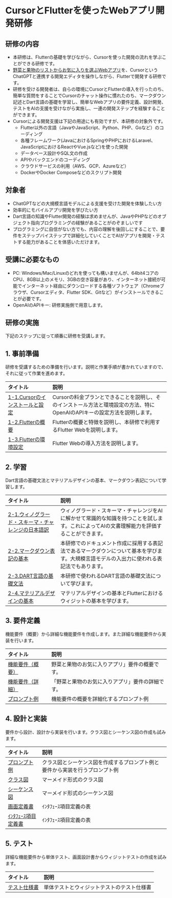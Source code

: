 # CursorとFlutterを使ったWebアプリ開発研修

## 研修の内容
- 本研修は、Flutterの基礎を学びながら、Cursorを使った開発の流れを学ぶことができる研修です。
- [野菜と果物のリストからお気に入りを選ぶWebアプリ](https://david3080.github.io/favapp/index.html)を、CursorというChatGPTと連携する開発エディタを操作しながら、Flutterで開発する研修です。
- 研修を受ける開発者は、自らの環境にCursorとFlutterの導入を行ったのち、簡単な質問をすることでCursorのチャット操作に慣れたのち、マークダウン記述とDart言語の基礎を学習し、簡単なWebアプリの要件定義、設計開発、テストをAIの支援を受けながら実施し、一連の開発ステップを経験することができます。
- Cursorによる開発支援は下記の用途にも有効ですが、本研修の対象外です。
    - Flutter以外の言語（JavaやJavaScript、Python、PHP、Goなど）のコーディング
    - 各種フレームワーク(JavaにおけるSpringやPHPにおけるLaravel、JavaScriptにおけるReactやVue.jsなど)を使った開発
    - データベース設計やSQL文の作成
    - APIやバックエンドのコーディング
    - クラウドサービスの利用（AWS、GCP、Azureなど）
    - DockerやDocker Composeなどのスクリプト開発

## 対象者
- ChatGPTなどの大規模言語モデルによる支援を受けた開発を体験したい方
- 効率的にモバイルアプリ開発を学びたい方
- Dart言語の知識やFlutter開発の経験は求めませんが、JavaやPHPなどのオブジェクト指向プログラミングの経験があることがのぞましいです
- プログラミングに自信がない方でも、内容の理解を後回しにすることで、要件をステップバイステップで詳細化していくことでAIがアプリを開発・テストする能力があることを体感いただけます。

## 受講に必要なもの
- PC: Windows/Mac/Linuxのどれを使っても構いませんが、64bit4コアのCPU、8GB以上のメモリ、3GBの空き容量があり、インターネット接続が可能でインターネット経由にダウンロードする各種ソフトウェア（Chromeブラウザ、Cursorエディタ、Flutter SDK、Gitなど）がインストールできることが必要です。
- OpenAIのAPIキー: 研修実施側で用意します。

## 研修の実施
下記のステップに従って順番に研修を受講します。

## 1. 事前準備
研修を受講するための準備を行います。説明と作業手順が書かれていますので、それに従って作業を進めます。

| タイトル                        | 説明    |
|:--------------------------------|:---------|
| [1-1.Cursorのインストールと設定](./docs/md/1_PREPARE/1-1_CURSOR.md) | Cursorの料金プランとできることを説明し、そのインストール方法と環境設定の方法、特にOpenAIのAPIキーの設定方法を説明します。  |
| [1-2.Flutterの概要](./docs/md/1_PREPARE/1-2_FLUTTER.md) | Flutterの概要と特徴を説明し、本研修で利用するFlutter Webを説明します。 |
| [1-3.Flutterの環境設定](./docs/md/1_PREPARE/1-3_FLUTTER2.md) | Flutter Webの導入方法を説明します。 |

## 2. 学習
Dart言語の基礎文法とマテリアルデザインの基本、マークダウン表記について学習します。

| タイトル                        | 説明    |
|:--------------------------------|:---------|
| [2-1.ウィノグラード・スキーマ・チャレンジの日本語訳](./docs/md/2_STUDY/2-1_WS.md) | ウィノグラード・スキーマ・チャレンジをAIに解かせて常識的な知識を持つことを試します。これによってAIの文書理解能力を評価することができます。 |
| [2-2.マークダウン表記の基本](./docs/md/2_STUDY/2-2_MARKDOWN.md) | 本研修でのドキュメント作成に採用する表記法であるマークダウンについて基本を学びます。大規模言語モデルの入出力に使われる表記法でもあります。 |
| [2-3.DART言語の基礎文法](./docs/md/2_STUDY/2-3_DART.md) | 本研修で使われるDART言語の基礎文法について学びます。 |
| [2-4.マテリアルデザインの基本](./docs/md/2_STUDY/2-4_MATERIAL.md) | マテリアルデザインの基本とFlutterにおけるウィジットの基本を学びます。 |

## 3. 要件定義
機能要件（概要）から詳細な機能要件を作成します。また詳細な機能要件から実装を行います。

| タイトル                        | 説明    |
|:--------------------------------|:---------|
| [機能要件（概要）](./docs/md/3_REQUIRE/REQ1.md) | 野菜と果物のお気に入りアプリ」要件の概要です。 |
| [機能要件（詳細）](./docs/md/3_REQUIRE/REQ2.md) | 「野菜と果物のお気に入りアプリ」要件の詳細です。 |
| [プロンプト例](./docs/md/3_REQUIRE/LECTURE.md) | 機能要件の概要を詳細化するプロンプト例 |

## 4. 設計と実装
要件から設計、設計から実装を行います。クラス図とシーケンス図の作成も試みます。

| タイトル                        | 説明    |
|:--------------------------------|:---------|
| [プロンプト例](./docs/md/4_DEV/LECTURE.md) | クラス図とシーケンス図を作成するプロンプト例と要件から実装を行うプロンプト例 |
| [クラス図](./docs/md/4_DEV/CLASS.md) | マーメイド形式のクラス図 |
| [シーケンス図](./docs/md/4_DEV/SEQUENCE.md) | マーメイド形式のシーケンス図 |
| [画面定義書](./docs/md/4_DEV/PAGEDEF.md) | ｲﾝﾀﾌｪｰｽ項目定義の表 |
| [ｲﾝﾀﾌｪｰｽ項目定義書](./docs/md/4_DEV/IFDEF.md) | ｲﾝﾀﾌｪｰｽ項目定義の表 |

## 5. テスト
詳細な機能要件から単体テスト、画面設計書からウィジットテストの作成を試みます。

| タイトル                        | 説明    |
|:--------------------------------|:---------|
| [テスト仕様書](./docs/md/5_TEST/TEST.md) | 単体テストとウィジットテストのテスト仕様書 |
